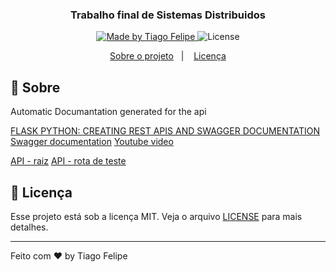 <h3 align="center">
  Trabalho final de Sistemas Distribuidos
</h3>

<p align="center">
  <a href="https://www.linkedin.com/in/tiago-felipe-sanches-vieira-457764139/r">
    <img alt="Made by Tiago Felipe" src="https://img.shields.io/badge/made%20by-Tiago%20Felipe-%2304D361">
  </a>

  <img alt="License" src="https://img.shields.io/badge/license-MIT-%2304D361">
</p>

<p align="center">
  <a href="#rocket">Sobre o projeto</a>&nbsp;&nbsp;&nbsp;|&nbsp;&nbsp;&nbsp;
  <a href="#memo-licença">Licença</a>
</p>

## :rocket: Sobre

Automatic Documantation generated for the api

[FLASK PYTHON: CREATING REST APIS AND SWAGGER DOCUMENTATION](https://www.imaginarycloud.com/blog/flask-python/#Swagger)
[Swagger documentation](https://flask-restplus.readthedocs.io/en/stable/swagger.html)
[Youtube video](https://www.youtube.com/watch?v=vYubIZOyLfI&ab_channel=MaheshKariya)

[API - raiz](https://calm-beach-73839.herokuapp.com/)
[API - rota de teste](https://calm-beach-73839.herokuapp.com/teste)


## :memo: Licença

Esse projeto está sob a licença MIT. Veja o arquivo [LICENSE](LICENSE) para mais detalhes.

---

Feito com ❤️ by Tiago Felipe
